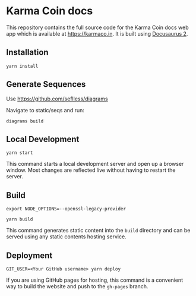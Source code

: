# Karma Coin docs

This repository contains the full source code for the Karma Coin docs web app which is available at https://karmaco.in. It is built using [Docusaurus 2](https://v2.docusaurus.io/).

## Installation

```console
yarn install
```

## Generate Sequences
Use https://github.com/seflless/diagrams

Navigate to static/seqs and run:

```console
diagrams build
```

## Local Development

```console
yarn start
```

This command starts a local development server and open up a browser window. Most changes are reflected live without having to restart the server.

## Build

```console
export NODE_OPTIONS=--openssl-legacy-provider
```

```console
yarn build
```

This command generates static content into the `build` directory and can be served using any static contents hosting service.

## Deployment

```console
GIT_USER=<Your GitHub username> yarn deploy
```

If you are using GitHub pages for hosting, this command is a convenient way to build the website and push to the `gh-pages` branch.
